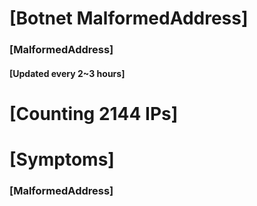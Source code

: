 # [Botnet MalformedAddress]
### [MalformedAddress]
#### [Updated every 2~3 hours]

# [Counting 2144 IPs]

# [Symptoms] 
###   [MalformedAddress]

